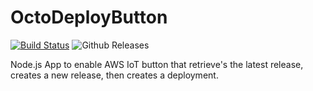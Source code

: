 # OctoDeployButton

[![Build Status](https://travis-ci.org/gzuckerman/OctoDeployButton.svg?branch=master)](https://travis-ci.org/gzuckerman/OctoDeployButton) ![Github Releases](https://img.shields.io/github/downloads/gzuckerman/OctoDeployButton/latest/total.svg)

Node.js App to enable AWS IoT button that retrieve's the latest release, creates a new release, then creates a deployment.
